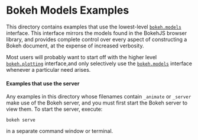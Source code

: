 # Bokeh Models Examples

This directory contains examples that use the lowest-level
[`bokeh.models`](https://docs.bokeh.org/en/latest/docs/user_guide/concepts.html#bokeh-models)
interface. This interface mirrors the models found in the BokehJS browser
library, and provides complete control over every aspect of constructing a
Bokeh document, at the expense of increased verbosity.

Most users will probably want to start off with the higher level
[`bokeh.plotting`](https://docs.bokeh.org/en/latest/docs/user_guide/plotting.html)
interface,and only selectively use the
[`bokeh.models`](https://docs.bokeh.org/en/latest/docs/user_guide/concepts.html#bokeh-models)
interface whenever a particular need arises.

#### Examples that use the server

Any examples in this directory whose filenames contain `_animate` or `_server` make use of the Bokeh
server, and you must first start the Bokeh server to view them. To start the server, execute:

    bokeh serve

in a separate command window or terminal.
